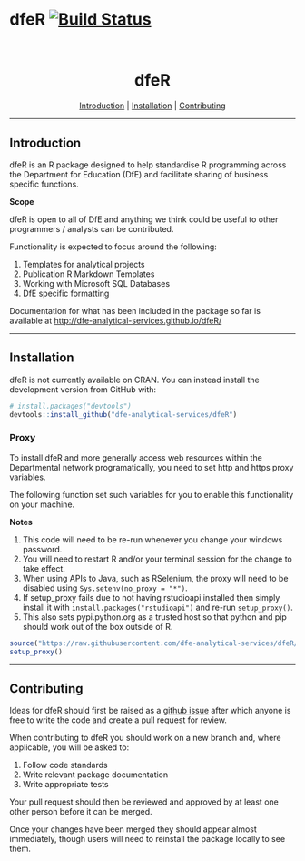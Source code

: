 # dfeR  [![Build Status](https://travis-ci.org/dfe-analytical-services/dfeR.svg?branch=master)](https://travis-ci.org/dfe-analytical-services/dfeR)


<h1 align="center">
  <br>
  dfeR 
  <br>
</h1>

<p align="center">
  <a href="#introduction">Introduction</a> |
  <a href="#requirements">Installation</a> |
  <a href="#how-to-use">Contributing</a> 
</p>

---

## Introduction

dfeR is an R package designed to help standardise R programming across the Department for Education (DfE) and facilitate sharing of business specific functions.

**Scope**

dfeR is open to all of DfE and anything we think could be useful to other programmers / analysts can be contributed. 

Functionality is expected to focus around the following:

1. Templates for analytical projects
2. Publication R Markdown Templates
3. Working with Microsoft SQL Databases
4. DfE specific formatting

Documentation for what has been included in the package so far is available at http://dfe-analytical-services.github.io/dfeR/ 

---

## Installation

dfeR is not currently available on CRAN. You can instead install the development version from GitHub with:

``` r
# install.packages("devtools")
devtools::install_github("dfe-analytical-services/dfeR")
```

### Proxy

To install dfeR and more generally access web resources within the Departmental network programatically, you need to set http and https proxy variables.

The following function set such variables for you to enable this functionality on your machine.


**Notes** 

1. This code will need to be re-run whenever you change your windows password.
2. You will need to restart R and/or your terminal session for the change to take effect. 
3. When using APIs to Java, such as RSelenium, the proxy will need to be disabled using `Sys.setenv(no_proxy = "*")`.
4. If setup_proxy fails due to not having rstudioapi installed then simply install it with `install.packages("rstudioapi")` and re-run `setup_proxy()`.
5. This also sets pypi.python.org as a trusted host so that python and pip should work out of the box outside of R.

``` r
source("https://raw.githubusercontent.com/dfe-analytical-services/dfeR/master/R/proxy.R")
setup_proxy()
```

---

## Contributing

Ideas for dfeR should first be raised as a [github issue](https://github.com/dfe-analytical-services/dfeR) after which anyone is free to write the code and create a pull request for review. 

When contributing to dfeR you should work on a new branch and, where applicable, you will be asked to: 

1. Follow code standards 
2. Write relevant package documentation
3. Write appropriate tests 

Your pull request should then be reviewed and approved by at least one other person before it can be merged. 

Once your changes have been merged they should appear almost immediately, though users will need to reinstall the package locally to see them. 
